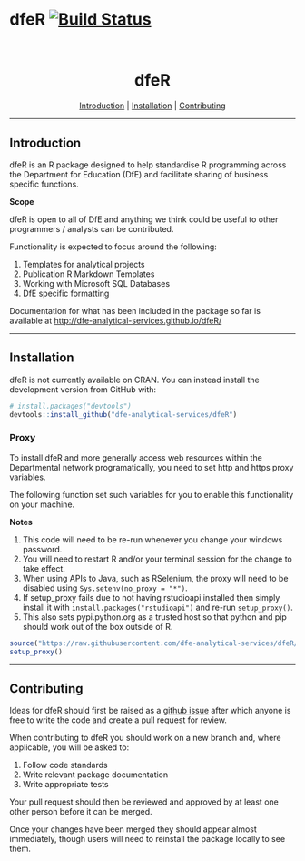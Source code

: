 # dfeR  [![Build Status](https://travis-ci.org/dfe-analytical-services/dfeR.svg?branch=master)](https://travis-ci.org/dfe-analytical-services/dfeR)


<h1 align="center">
  <br>
  dfeR 
  <br>
</h1>

<p align="center">
  <a href="#introduction">Introduction</a> |
  <a href="#requirements">Installation</a> |
  <a href="#how-to-use">Contributing</a> 
</p>

---

## Introduction

dfeR is an R package designed to help standardise R programming across the Department for Education (DfE) and facilitate sharing of business specific functions.

**Scope**

dfeR is open to all of DfE and anything we think could be useful to other programmers / analysts can be contributed. 

Functionality is expected to focus around the following:

1. Templates for analytical projects
2. Publication R Markdown Templates
3. Working with Microsoft SQL Databases
4. DfE specific formatting

Documentation for what has been included in the package so far is available at http://dfe-analytical-services.github.io/dfeR/ 

---

## Installation

dfeR is not currently available on CRAN. You can instead install the development version from GitHub with:

``` r
# install.packages("devtools")
devtools::install_github("dfe-analytical-services/dfeR")
```

### Proxy

To install dfeR and more generally access web resources within the Departmental network programatically, you need to set http and https proxy variables.

The following function set such variables for you to enable this functionality on your machine.


**Notes** 

1. This code will need to be re-run whenever you change your windows password.
2. You will need to restart R and/or your terminal session for the change to take effect. 
3. When using APIs to Java, such as RSelenium, the proxy will need to be disabled using `Sys.setenv(no_proxy = "*")`.
4. If setup_proxy fails due to not having rstudioapi installed then simply install it with `install.packages("rstudioapi")` and re-run `setup_proxy()`.
5. This also sets pypi.python.org as a trusted host so that python and pip should work out of the box outside of R.

``` r
source("https://raw.githubusercontent.com/dfe-analytical-services/dfeR/master/R/proxy.R")
setup_proxy()
```

---

## Contributing

Ideas for dfeR should first be raised as a [github issue](https://github.com/dfe-analytical-services/dfeR) after which anyone is free to write the code and create a pull request for review. 

When contributing to dfeR you should work on a new branch and, where applicable, you will be asked to: 

1. Follow code standards 
2. Write relevant package documentation
3. Write appropriate tests 

Your pull request should then be reviewed and approved by at least one other person before it can be merged. 

Once your changes have been merged they should appear almost immediately, though users will need to reinstall the package locally to see them. 
